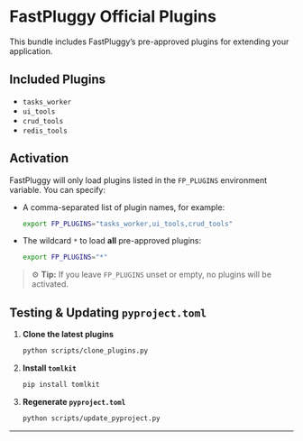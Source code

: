 # FastPluggy Official Plugins

This bundle includes FastPluggy’s pre-approved plugins for extending your application.  

## Included Plugins

- `tasks_worker`
- `ui_tools`
- `crud_tools`
- `redis_tools`

## Activation

FastPluggy will only load plugins listed in the `FP_PLUGINS` environment variable. You can specify:

- A comma-separated list of plugin names, for example:
  ```bash
  export FP_PLUGINS="tasks_worker,ui_tools,crud_tools"
  ```
- The wildcard `*` to load **all** pre-approved plugins:
  ```bash
  export FP_PLUGINS="*"
  ```

> ⚙️ **Tip:** If you leave `FP_PLUGINS` unset or empty, no plugins will be activated.

## Testing & Updating `pyproject.toml`

1. **Clone the latest plugins**  
   ```bash
   python scripts/clone_plugins.py
   ```
2. **Install `tomlkit`**  
   ```bash
   pip install tomlkit
   ```
3. **Regenerate `pyproject.toml`**  
   ```bash
   python scripts/update_pyproject.py
   ```

---
